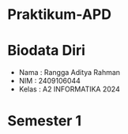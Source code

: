 # Praktikum-APD
# Biodata Diri
- Nama : Rangga Aditya Rahman
- NIM : 2409106044
- Kelas : A2 INFORMATIKA 2024
# Semester 1

